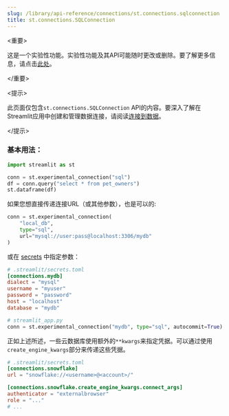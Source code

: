 ```yaml
---
slug: /library/api-reference/connections/st.connections.sqlconnection
title: st.connections.SQLConnection
---
```


<重要>

这是一个实验性功能。实验性功能及其API可能随时更改或删除。要了解更多信息，请点击[此处](/library/advanced-features/prerelease#experimental-features)。

</重要>

<提示>

此页面仅包含`st.connections.SQLConnection` API的内容。要深入了解在Streamlit应用中创建和管理数据连接，请阅读[连接到数据](/library/advanced-features/connecting-to-data)。

</提示>

<Autofunction function="streamlit.connections.SQLConnection" />

### 基本用法：

```python
import streamlit as st

conn = st.experimental_connection("sql")
df = conn.query("select * from pet_owners")
st.dataframe(df)
```

如果您想直接传递连接URL（或其他参数），也是可以的:

```python
conn = st.experimental_connection(
    "local_db",
    type="sql",
    url="mysql://user:pass@localhost:3306/mydb"
)
```

或在 [secrets](/library/advanced-features/secrets-management) 中指定参数：

```toml
# .streamlit/secrets.toml
[connections.mydb]
dialect = "mysql"
username = "myuser"
password = "password"
host = "localhost"
database = "mydb"
```

```python
# streamlit_app.py
conn = st.experimental_connection("mydb", type="sql", autocommit=True)
```

正如上述所述，一些云数据库使用额外的`**kwargs`来指定凭据。可以通过使用`create_engine_kwargs`部分来传递这些凭据。

```toml
# .streamlit/secrets.toml
[connections.snowflake]
url = "snowflake://<username>@<account>/"

[connections.snowflake.create_engine_kwargs.connect_args]
authenticator = "externalbrowser"
role = "..."
# ...
```

<Autofunction function="streamlit.connections.SQLConnection.query" />

<Autofunction function="streamlit.connections.SQLConnection.reset" />

<Autofunction function="streamlit.connections.SQLConnection.session" />